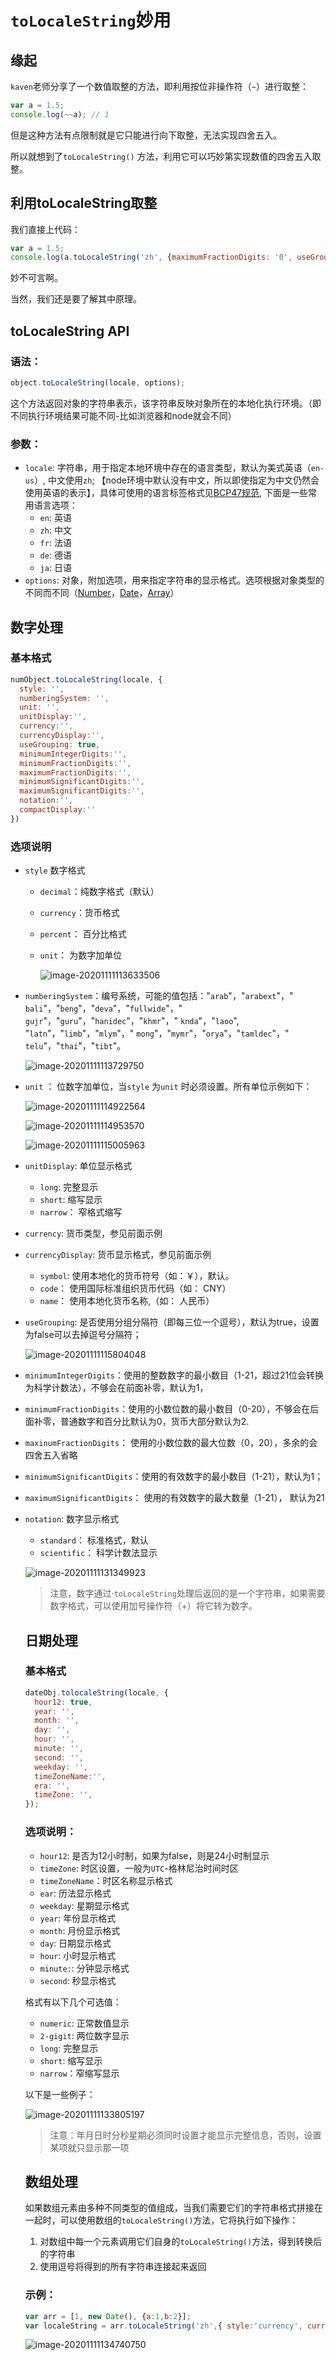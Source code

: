 # `toLocaleString`妙用

## 缘起

`kaven`老师分享了一个数值取整的方法，即利用按位非操作符（`~`）进行取整：

```javascript
var a = 1.5;
console.log(~~a); // 1
```

但是这种方法有点限制就是它只能进行向下取整，无法实现四舍五入。

所以就想到了`toLocaleString()` 方法，利用它可以巧妙第实现数值的四舍五入取整。

## 利用toLocaleString取整

我们直接上代码：

```javascript
var a = 1.5;
console.log(a.toLocaleString('zh', {maximumFractionDigits: '0', useGrouping: false})); // 2
```

妙不可言啊。

当然，我们还是要了解其中原理。

## toLocaleString API

### 语法：

```javascript
object.toLocaleString(locale, options);
```

这个方法返回对象的字符串表示，该字符串反映对象所在的本地化执行环境。（即不同执行环境结果可能不同-比如浏览器和node就会不同）

### 参数：

* `locale`: 字符串，用于指定本地环境中存在的语言类型，默认为美式英语（`en-us`）, 中文使用`zh`; 【node环境中默认没有中文，所以即使指定为中文仍然会使用英语的表示】，具体可使用的语言标签格式见[BCP47规范](https://tools.ietf.org/html/bcp47), 下面是一些常用语言选项：
  * `en`: 英语
  * `zh`: 中文
  * `fr`: 法语
  * `de`: 德语
  * `ja`: 日语
* `options`: 对象，附加选项，用来指定字符串的显示格式。选项根据对象类型的不同而不同（[Number](https://developer.mozilla.org/zh-CN/docs/Web/JavaScript/Reference/Global_Objects/Number/toLocaleString)，[Date](https://developer.mozilla.org/zh-CN/docs/Web/JavaScript/Reference/Global_Objects/Date/toLocaleString)，[Array](https://developer.mozilla.org/zh-CN/docs/Web/JavaScript/Reference/Global_Objects/Array/toLocaleString)）

## 数字处理

### 基本格式

```javascript
numObject.toLocaleString(locale, {
  style: '',
  numberingSystem: '',
  unit: '',
  unitDisplay:'',
  currency:'',
  currencyDisplay:'',
  useGrouping: true,
  minimumIntegerDigits:'',
  minimumFractionDigits:'',
  maximumFractionDigits:'',
  minimumSignificantDigits:'',
  maximumSignificantDigits:'',
  notation:'',
  compactDisplay:''
})
```



### 选项说明

* `style` 数字格式

  * `decimal`：纯数字格式（默认）

  * `currency`：货币格式

  * `percent`： 百分比格式

  * `unit`： 为数字加单位

    ![image-20201111113633506](https://raw.githubusercontent.com/hjb2722404/myimg/master/20201209093823.png)

    

* `numberingSystem`：编号系统，可能的值包括："`arab`"，"`arabext`"，" `bali`"，"`beng`"，"`deva`"，"`fullwide`"，" `gujr`"，"`guru`"，"`hanidec`"，"`khmr`"，" `knda`"，"`laoo`", "`latn`"，"`limb`"，"`mlym`"，" `mong`"，"`mymr`"，"`orya`"，"`tamldec`"，" `telu`"，"`thai`"，"`tibt`"。

  ![image-20201111113729750](https://raw.githubusercontent.com/hjb2722404/myimg/master/20201111134836.png)

  

* `unit` ： 位数字加单位，当`style` 为`unit` 时必须设置。所有单位示例如下：

  ![image-20201111114922564](https://raw.githubusercontent.com/hjb2722404/myimg/master/20201111134856.png)

  ![image-20201111114953570](https://raw.githubusercontent.com/hjb2722404/myimg/master/20201111134907.png)

  ![image-20201111115005963](https://raw.githubusercontent.com/hjb2722404/myimg/master/20201111134915.png)

  

* `unitDisplay`: 单位显示格式

  * `long`: 完整显示
  * `short`: 缩写显示
  * `narrow`： 窄格式缩写

* `currency`: 货币类型，参见前面示例

* `currencyDisplay`: 货币显示格式，参见前面示例

  * `symbol`: 使用本地化的货币符号（如：￥），默认。
  * `code`： 使用国际标准组织货币代码（如： CNY）
  * `name`： 使用本地化货币名称,（如： 人民币）

* `useGrouping`: 是否使用分组分隔符（即每三位一个逗号），默认为true，设置为false可以去掉逗号分隔符；

  ![image-20201111115804048](https://raw.githubusercontent.com/hjb2722404/myimg/master/20201111134922.png)

* `minimumIntegerDigits`：使用的整数数字的最小数目（1-21，超过21位会转换为科学计数法），不够会在前面补零，默认为1，

* `minimumFractionDigits`：使用的小数位数的最小数目（0-20），不够会在后面补零，普通数字和百分比默认为0，货币大部分默认为2.

* `maxinumFractionDigits`： 使用的小数位数的最大位数（0，20），多余的会四舍五入省略

* `minimumSignificantDigits`：使用的有效数字的最小数目（1-21），默认为1；

* `maximumSignificantDigits`： 使用的有效数字的最大数量（1-21）， 默认为21

* `notation`: 数字显示格式

  * `standard`： 标准格式，默认
  * `scientific`： 科学计数法显示

  ![image-20201111131349923](https://raw.githubusercontent.com/hjb2722404/myimg/master/20201111134937.png)

  

  > 注意，数字通过·`toLocaleString`处理后返回的是一个字符串，如果需要数字格式，可以使用加号操作符（+）将它转为数字。

  ## 日期处理

  ### 基本格式

  ```javascript
  dateObj.tolocaleString(locale, {
  	hour12: true,
    year: '',
    month: '',
    day: '',
    hour: '',
    minute: '',
    second: '',
    weekday: '',
    timeZoneName:'',
    era: '',
    timeZone: '',
  });
  ```

  ### 选项说明：

  * `hour12`: 是否为12小时制，如果为false，则是24小时制显示
  * `timeZone`: 时区设置，一般为`UTC`-格林尼治时间时区
  * `timeZoneName`：时区名称显示格式
  * `ear`: 历法显示格式
  * `weekday`: 星期显示格式
  * `year`: 年份显示格式
  * `month`: 月份显示格式
  * `day`: 日期显示格式
  * `hour`: 小时显示格式
  * `minute:`: 分钟显示格式
  * `second`: 秒显示格式

  格式有以下几个可选值：

  * `numeric`: 正常数值显示
  * `2-gigit`: 两位数字显示
  * `long`: 完整显示
  * `short`: 缩写显示
  * `narrow`：窄缩写显示

  以下是一些例子：

  <img src="https://raw.githubusercontent.com/hjb2722404/myimg/master/20201111134948.png" alt="image-20201111133805197"  />

  

  > 注意：年月日时分秒星期必须同时设置才能显示完整信息，否则，设置某项就只显示那一项

  ## 数组处理

  如果数组元素由多种不同类型的值组成，当我们需要它们的字符串格式拼接在一起时，可以使用数组的`toLocaleString()`方法，它将执行如下操作：

  1. 对数组中每一个元素调用它们自身的`toLocaleString()`方法，得到转换后的字符串
  2. 使用逗号将得到的所有字符串连接起来返回

  ### 示例：

  ```javascript
  var arr = [1, new Date(), {a:1,b:2}];
  var localeString = arr.toLocaleString('zh',{ style:'currency', currency:'CNY', year: 'numeric',  month: 'numeric',  day: 'numeric',  hour: 'numeric',  minute: 'numeric',  second: 'numeric', weekday:'short'});
  ```

  ![image-20201111134740750](https://raw.githubusercontent.com/hjb2722404/myimg/master/20201111135002.png)

  

  